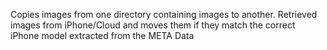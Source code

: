 Copies images from one directory containing images to another. Retrieved images from iPhone/Cloud and moves them if they match the correct iPhone model extracted from the META Data
